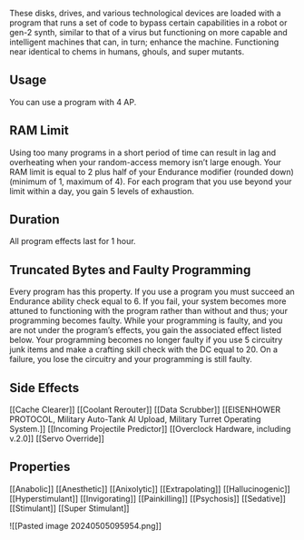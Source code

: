 These disks, drives, and various technological devices are loaded with a program that runs a set of code to bypass certain capabilities in a robot or gen-2 synth, similar to that of a virus but functioning on more capable and intelligent machines that can, in turn; enhance the machine. Functioning near identical to chems in humans, ghouls, and super mutants. 

## Usage
You can use a program with 4 AP. 

## RAM Limit
Using too many programs in a short period of time can result in lag and overheating when your random-access memory isn’t large enough. Your RAM limit is equal to 2 plus half of your Endurance modifier (rounded down) (minimum of 1, maximum of 4). For each program that you use beyond your limit within a day, you gain 5 levels of exhaustion. 

## Duration
All program effects last for 1 hour. 

## Truncated Bytes and Faulty Programming
Every program has this property. If you use a program you must succeed an Endurance ability check equal to 6. If you fail, your system becomes more attuned to functioning with the program rather than without and thus; your programming becomes faulty. While your programming is faulty, and you are not under the program’s effects, you gain the associated effect listed below. Your programming becomes no longer faulty if you use 5 circuitry junk items and make a crafting skill check with the DC equal to 20. On a failure, you lose the circuitry and your programming is still faulty.

## Side Effects
[[Cache Clearer]]
[[Coolant Rerouter]]
[[Data Scrubber]]
[[EISENHOWER PROTOCOL, Military Auto-Tank AI Upload, Military Turret Operating System.]]
[[Incoming Projectile Predictor]]
[[Overclock Hardware, including v.2.0]]
[[Servo Override]]

## Properties
[[Anabolic]]
[[Anesthetic]]
[[Anixolytic]]
[[Extrapolating]]
[[Hallucinogenic]]
[[Hyperstimulant]]
[[Invigorating]]
[[Painkilling]]
[[Psychosis]]
[[Sedative]]
[[Stimulant]]
[[Super Stimulant]]

![[Pasted image 20240505095954.png]]

